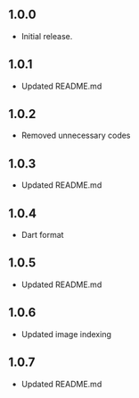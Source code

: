 ## 1.0.0

- Initial release.

## 1.0.1

- Updated README.md

## 1.0.2

- Removed unnecessary codes

## 1.0.3

- Updated README.md

## 1.0.4

- Dart format

## 1.0.5

- Updated README.md

## 1.0.6

- Updated image indexing

## 1.0.7

- Updated README.md